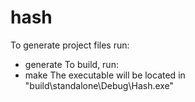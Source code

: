 # hash
To generate project files run:
- generate
To build, run:
- make
The executable will be located in "build\standalone\Debug\Hash.exe"
